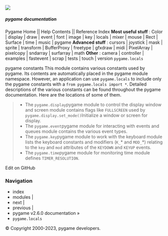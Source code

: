 ![](https://www.pygame.org/docs/_static/pygame_tiny.png)
##### pygame documentation
Pygame Home || Help Contents || Reference Index
**Most useful stuff** : Color | display | draw | event | font | image | key | locals | mixer | mouse | Rect | Surface | time | music | pygame
**Advanced stuff** : cursors | joystick | mask | sprite | transform | BufferProxy | freetype | gfxdraw | midi | PixelArray | pixelcopy | sndarray | surfarray | math
**Other** : camera | controller | examples | fastevent | scrap | tests | touch | version
`pygame.locals`
    
pygame constants
This module contains various constants used by pygame. Its contents are automatically placed in the pygame module namespace. However, an application can use `pygame.locals` to include only the pygame constants with a `from pygame.locals import *`.
Detailed descriptions of the various constants can be found throughout the pygame documentation. Here are the locations of some of them.
>   * The `pygame.display`pygame module to control the display window and screen module contains flags like `FULLSCREEN` used by `pygame.display.set_mode()`Initialize a window or screen for display.
>   * The `pygame.event`pygame module for interacting with events and queues module contains the various event types.
>   * The `pygame.key`pygame module to work with the keyboard module lists the keyboard constants and modifiers (`K_`* and `MOD_`*) relating to the `key` and `mod` attributes of the `KEYDOWN` and `KEYUP` events.
>   * The `pygame.time`pygame module for monitoring time module defines `TIMER_RESOLUTION`.
> 

Edit on GitHub
### Navigation
  * index
  * modules |
  * next |
  * previous |
  * pygame v2.6.0 documentation »
  * `pygame.locals`


© Copyright 2000-2023, pygame developers. 
